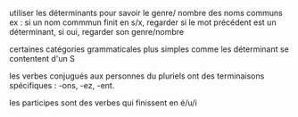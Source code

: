 utiliser les déterminants pour savoir le genre/ nombre des noms communs
ex : si un nom commmun finit en s/x, regarder si le mot précédent est un déterminant, si oui, regarder son genre/nombre

certaines catégories grammaticales plus simples comme les déterminant se contentent d'un S

les verbes conjugués aux personnes du pluriels ont des terminaisons spécifiques : -ons, -ez, -ent.

les participes sont des verbes qui finissent en é/u/i
